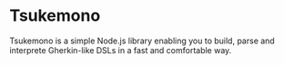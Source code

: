# Tsukemono
Tsukemono is a simple Node.js library enabling you to build, parse and interprete Gherkin-like DSLs in a fast and comfortable way.
